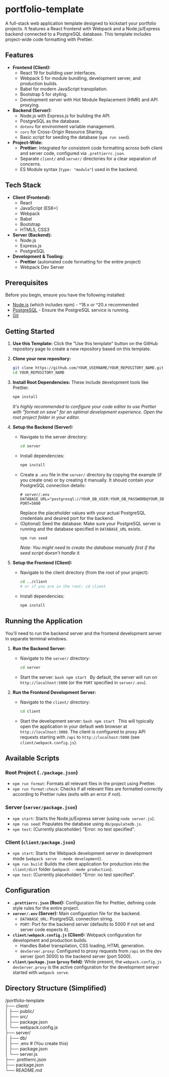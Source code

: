 # portfolio-template

A full-stack web application template designed to kickstart your portfolio projects. It features a React frontend with Webpack and a Node.js/Express backend connected to a PostgreSQL database. This template includes project-wide code formatting with Prettier.

## Features

- **Frontend (Client):**
  - React 19 for building user interfaces.
  - Webpack 5 for module bundling, development server, and production builds.
  - Babel for modern JavaScript transpilation.
  - Bootstrap 5 for styling.
  - Development server with Hot Module Replacement (HMR) and API proxying.
- **Backend (Server):**
  - Node.js with Express.js for building the API.
  - PostgreSQL as the database.
  - `dotenv` for environment variable management.
  - `cors` for Cross-Origin Resource Sharing.
  - Basic script for seeding the database (`npm run seed`).
- **Project-Wide:**
  - **Prettier:** Integrated for consistent code formatting across both client and server code, configured via `.prettierrc.json`.
  - Separate `client/` and `server/` directories for a clear separation of concerns.
  - ES Module syntax (`type: "module"`) used in the backend.

## Tech Stack

- **Client (Frontend):**
  - React
  - JavaScript (ES6+)
  - Webpack
  - Babel
  - Bootstrap
  - HTML5, CSS3
- **Server (Backend):**
  - Node.js
  - Express.js
  - PostgreSQL
- **Development & Tooling:**
  - **Prettier** (automated code formatting for the entire project)
  - Webpack Dev Server

## Prerequisites

Before you begin, ensure you have the following installed:

- [Node.js](https://nodejs.org/) (which includes npm) - ^18.x or ^20.x recommended
- [PostgreSQL](https://www.postgresql.org/download/) - Ensure the PostgreSQL service is running.
- [Git](https://git-scm.com/)

## Getting Started

1.  **Use this Template:**
    Click the "Use this template" button on the GitHub repository page to create a new repository based on this template.

2.  **Clone your new repository:**

    ```bash
    git clone https://github.com/YOUR_USERNAME/YOUR_REPOSITORY_NAME.git
    cd YOUR_REPOSITORY_NAME
    ```

3.  **Install Root Dependencies:**
    These include development tools like Prettier.

    ```bash
    npm install
    ```

    _It's highly recommended to configure your code editor to use Prettier with "format on save" for an optimal development experience. Open the root project folder in your editor._

4.  **Setup the Backend (Server):**

    - Navigate to the server directory:
      ```bash
      cd server
      ```
    - Install dependencies:
      ```bash
      npm install
      ```
    - Create a `.env` file in the `server/` directory by copying the example (if you create one) or by creating it manually. It should contain your PostgreSQL connection details:
      ```env
      # server/.env
      DATABASE_URL="postgresql://YOUR_DB_USER:YOUR_DB_PASSWORD@YOUR_DB_HOST:YOUR_DB_PORT/YOUR_DB_NAME"
      PORT=5000
      ```
      Replace the placeholder values with your actual PostgreSQL credentials and desired port for the backend.
    - (Optional) Seed the database:
      Make sure your PostgreSQL server is running and the database specified in `DATABASE_URL` exists.
      ```bash
      npm run seed
      ```
      _Note: You might need to create the database manually first if the seed script doesn't handle it._

5.  **Setup the Frontend (Client):**
    - Navigate to the client directory (from the root of your project):
      ```bash
      cd ../client
      # or if you are in the root: cd client
      ```
    - Install dependencies:
      ```bash
      npm install
      ```

## Running the Application

You'll need to run the backend server and the frontend development server in separate terminal windows.

1.  **Run the Backend Server:**

    - Navigate to the `server/` directory:
      ```bash
      cd server
      ```
    - Start the server:
      `bash
    npm start
    `
      By default, the server will run on `http://localhost:5000` (or the `PORT` specified in `server/.env`).

2.  **Run the Frontend Development Server:**
    - Navigate to the `client/` directory:
      ```bash
      cd client
      ```
    - Start the development server:
      `bash
    npm start
    `
      This will typically open the application in your default web browser at `http://localhost:3000`. The client is configured to proxy API requests starting with `/api` to `http://localhost:5000` (see `client/webpack.config.js`).

## Available Scripts

### Root Project (`./package.json`)

- `npm run format`: Formats all relevant files in the project using Prettier.
- `npm run format:check`: Checks if all relevant files are formatted correctly according to Prettier rules (exits with an error if not).

### Server (`server/package.json`)

- `npm start`: Starts the Node.js/Express server (using `node server.js`).
- `npm run seed`: Populates the database using `db/populatedb.js`.
- `npm test`: (Currently placeholder) "Error: no test specified".

### Client (`client/package.json`)

- `npm start`: Starts the Webpack development server in development mode (`webpack serve --mode development`).
- `npm run build`: Builds the client application for production into the `client/dist` folder (`webpack --mode production`).
- `npm test`: (Currently placeholder) "Error: no test specified".

## Configuration

- **`.prettierrc.json` (Root):** Configuration file for Prettier, defining code style rules for the entire project.
- **`server/.env` (Server):** Main configuration file for the backend.
  - `DATABASE_URL`: PostgreSQL connection string.
  - `PORT`: Port for the backend server (defaults to 5000 if not set and server code expects it).
- **`client/webpack.config.js` (Client):** Webpack configuration for development and production builds.
  - Handles Babel transpilation, CSS loading, HTML generation.
  - `devServer.proxy`: Configured to proxy requests from `/api` on the dev server (port 3000) to the backend server (port 5000).
- **`client/package.json` (`proxy` field)**: While present, the `webpack.config.js` `devServer.proxy` is the active configuration for the development server started with `webpack serve`.

## Directory Structure (Simplified)

/portfolio-template <br>
├── client/ <br>
│ ├── public/<br>
│ ├── src/<br>
│ ├── package.json<br>
│ └── webpack.config.js<br>
├── server/ <br>
│ ├── db/ <br>
│ ├── .env # (You create this) <br>
│ ├── package.json <br>
│ └── server.js<br>
├── .prettierrc.json<br>
├── package.json<br>
└── README.md<br>
